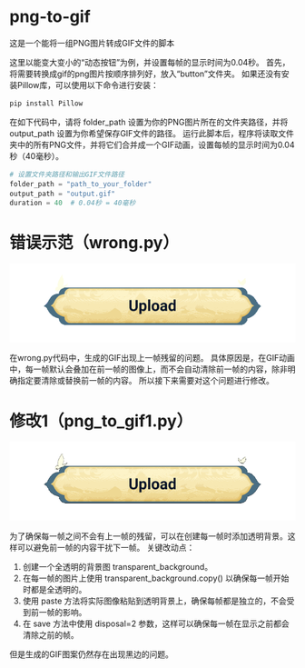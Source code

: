 # png-to-gif
这是一个能将一组PNG图片转成GIF文件的脚本

这里以能变大变小的“动态按钮”为例，并设置每帧的显示时间为0.04秒。
首先，将需要转换成gif的png图片按顺序排列好，放入“button”文件夹。
如果还没有安装Pillow库，可以使用以下命令进行安装：
```python
pip install Pillow
```

在如下代码中，请将 folder_path 设置为你的PNG图片所在的文件夹路径，并将 output_path 设置为你希望保存GIF文件的路径。
运行此脚本后，程序将读取文件夹中的所有PNG文件，并将它们合并成一个GIF动画，设置每帧的显示时间为0.04秒（40毫秒）。
```python
# 设置文件夹路径和输出GIF文件路径
folder_path = "path_to_your_folder"
output_path = "output.gif"
duration = 40  # 0.04秒 = 40毫秒
```

# 错误示范（wrong.py）
![image](https://github.com/motortor/png-to-gif/blob/main/wrong.gif)

在wrong.py代码中，生成的GIF出现上一帧残留的问题。
具体原因是，在GIF动画中，每一帧默认会叠加在前一帧的图像上，而不会自动清除前一帧的内容，除非明确指定要清除或替换前一帧的内容。
所以接下来需要对这个问题进行修改。

# 修改1（png_to_gif1.py）
![image](https://github.com/motortor/png-to-gif/blob/main/output1.gif)

为了确保每一帧之间不会有上一帧的残留，可以在创建每一帧时添加透明背景。这样可以避免前一帧的内容干扰下一帧。
关键改动点：
1. 创建一个全透明的背景图 transparent_background。
2. 在每一帧的图片上使用 transparent_background.copy() 以确保每一帧开始时都是全透明的。
3. 使用 paste 方法将实际图像粘贴到透明背景上，确保每帧都是独立的，不会受到前一帧的影响。
4. 在 save 方法中使用 disposal=2 参数，这样可以确保每一帧在显示之前都会清除之前的帧。

但是生成的GIF图案仍然存在出现黑边的问题。


